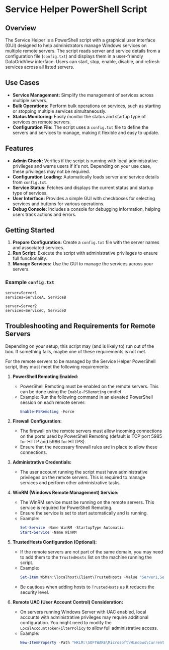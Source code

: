 # Service Helper PowerShell Script

## Overview
The Service Helper is a PowerShell script with a graphical user interface (GUI) designed to help administrators manage Windows services on multiple remote servers. The script reads server and service details from a configuration file (`config.txt`) and displays them in a user-friendly DataGridView interface. Users can start, stop, enable, disable, and refresh services across all listed servers.

## Use Cases
- **Service Management:** Simplify the management of services across multiple servers.
- **Bulk Operations:** Perform bulk operations on services, such as starting or stopping multiple services simultaneously.
- **Status Monitoring:** Easily monitor the status and startup type of services on remote servers.
- **Configuration File:** The script uses a `config.txt` file to define the servers and services to manage, making it flexible and easy to update.

## Features
- **Admin Check:** Verifies if the script is running with local administrative privileges and warns users if it's not. Depending on your use case, these privileges may not be required.
- **Configuration Loading:** Automatically loads server and service details from `config.txt`.
- **Service Status:** Fetches and displays the current status and startup type of services.
- **User Interface:** Provides a simple GUI with checkboxes for selecting services and buttons for various operations.
- **Debug Console:** Includes a console for debugging information, helping users track actions and errors.

## Getting Started
1. **Prepare Configuration:** Create a `config.txt` file with the server names and associated services.
2. **Run Script:** Execute the script with administrative privileges to ensure full functionality.
3. **Manage Services:** Use the GUI to manage the services across your servers.

### Example `config.txt`
```plaintext
server=Server1
services=ServiceA, ServiceB

server=Server2
services=ServiceC, ServiceD
```

## Troubleshooting and Requirements for Remote Servers
Depending on your setup, this script may (and is likely to) run out of the box. If something fails, maybe one of these requirements is not met.

For the remote servers to be managed by the Service Helper PowerShell script, they must meet the following requirements:

1. **PowerShell Remoting Enabled:**
   - PowerShell Remoting must be enabled on the remote servers. This can be done using the `Enable-PSRemoting` cmdlet.
   - Example: Run the following command in an elevated PowerShell session on each remote server:
     ```powershell
     Enable-PSRemoting -Force
     ```

2. **Firewall Configuration:**
   - The firewall on the remote servers must allow incoming connections on the ports used by PowerShell Remoting (default is TCP port 5985 for HTTP and 5986 for HTTPS).
   - Ensure that the necessary firewall rules are in place to allow these connections.

3. **Administrative Credentials:**
   - The user account running the script must have administrative privileges on the remote servers. This is required to manage services and perform other administrative tasks.

4. **WinRM (Windows Remote Management) Service:**
   - The WinRM service must be running on the remote servers. This service is required for PowerShell Remoting.
   - Ensure the service is set to start automatically and is running.
   - Example:
     ```powershell
     Set-Service -Name WinRM -StartupType Automatic
     Start-Service -Name WinRM
     ```

5. **TrustedHosts Configuration (Optional):**
   - If the remote servers are not part of the same domain, you may need to add them to the `TrustedHosts` list on the machine running the script.
   - Example:
     ```powershell
     Set-Item WSMan:\localhost\Client\TrustedHosts -Value "Server1,Server2"
     ```
   - Be cautious when adding hosts to `TrustedHosts` as it reduces the security level.

6. **Remote UAC (User Account Control) Consideration:**
   - On servers running Windows Server with UAC enabled, local accounts with administrative privileges may require additional configuration. You might need to modify the `LocalAccountTokenFilterPolicy` to allow full administrative access.
   - Example:
     ```powershell
     New-ItemProperty -Path "HKLM:\SOFTWARE\Microsoft\Windows\CurrentVersion\Policies\System" -Name "LocalAccountTokenFilterPolicy" -Value 1 -PropertyType DWord
     ```



